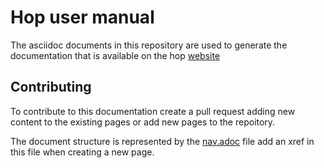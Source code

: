 # Hop user manual
The asciidoc documents in this repository are used to generate the documentation that is available on the hop [website](www.project-hop.org/manual/latest)

## Contributing
To contribute to this documentation create a pull request adding new content to the existing pages or add new pages to the repoitory.

The document structure is represented by the [nav.adoc](modules/ROOT/nav.adoc) file add an xref in this file when creating a new page.